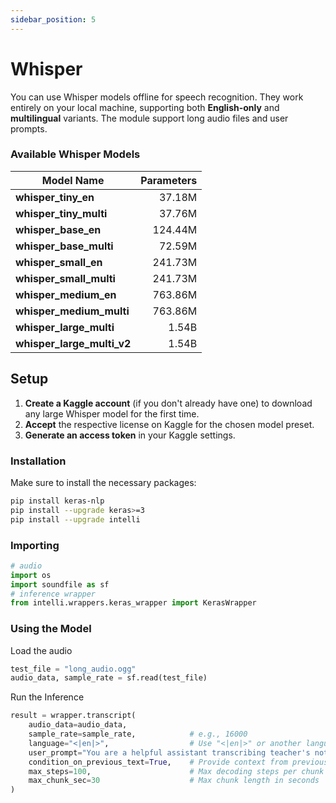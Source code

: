 ```yaml
---
sidebar_position: 5
---
```


# Whisper

You can use Whisper models offline for speech recognition. They work entirely on your local machine, supporting both **English-only** and **multilingual** variants. The module support long audio files and user prompts.

### Available Whisper Models
| **Model Name**            | **Parameters** |
|---------------------------|---------------:|
| **whisper_tiny_en**       |       37.18M   |
| **whisper_tiny_multi**    |       37.76M   |
| **whisper_base_en**       |      124.44M   |
| **whisper_base_multi**    |       72.59M   |
| **whisper_small_en**      |      241.73M   |
| **whisper_small_multi**   |      241.73M   |
| **whisper_medium_en**     |      763.86M   |
| **whisper_medium_multi**  |      763.86M   |
| **whisper_large_multi**   |       1.54B    |
| **whisper_large_multi_v2**|       1.54B    |

## Setup

1. **Create a Kaggle account** (if you don't already have one) to download any large Whisper model for the first time.
2. **Accept** the respective license on Kaggle for the chosen model preset.
3. **Generate an access token** in your Kaggle settings.

### Installation

Make sure to install the necessary packages:
```bash
pip install keras-nlp
pip install --upgrade keras>=3
pip install --upgrade intelli
```

### Importing

```python
# audio
import os
import soundfile as sf
# inference wrapper
from intelli.wrappers.keras_wrapper import KerasWrapper
```
### Using the Model
Load the audio

```python
test_file = "long_audio.ogg"
audio_data, sample_rate = sf.read(test_file)
```
Run the Inference
```python
result = wrapper.transcript(
    audio_data=audio_data,
    sample_rate=sample_rate,            # e.g., 16000
    language="<|en|>",                  # Use "<|en|>" or another language token
    user_prompt="You are a helpful assistant transcribing teacher's notes.",
    condition_on_previous_text=True,    # Provide context from previous segments
    max_steps=100,                      # Max decoding steps per chunk
    max_chunk_sec=30                    # Max chunk length in seconds
)
```



